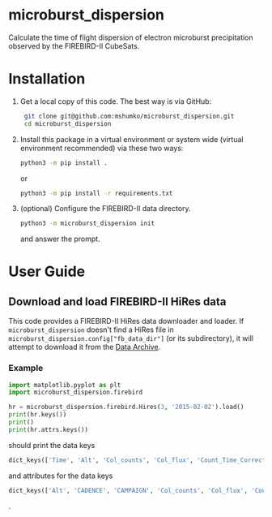 # microburst_dispersion
Calculate the time of flight dispersion of electron microburst precipitation observed by the FIREBIRD-II CubeSats.

# Installation
1. Get a local copy of this code. The best way is via GitHub:
   ```bash
    git clone git@github.com:mshumko/microburst_dispersion.git
    cd microburst_dispersion
   ```
2. Install this package in a virtual environment or system wide (virtual environment recommended) via these two ways: 
   ```bash 
   python3 -m pip install .
   ```
   or
   ```bash 
   python3 -m pip install -r requirements.txt 
   ```

3. (optional) Configure the FIREBIRD-II data directory.
   ```bash 
   python3 -m microburst_dispersion init
   ```
   and answer the prompt.

# User Guide
## Download and load FIREBIRD-II HiRes data
This code provides a FIREBIRD-II HiRes data downloader and loader. If `microburst_dispersion` doesn't find a HiRes file in `microburst_dispersion.config["fb_data_dir"]` (or its subdirectory), it will attempt to download it from the [Data Archive](http://solar.physics.montana.edu/FIREBIRD_II/).

### Example
```python
import matplotlib.pyplot as plt
import microburst_dispersion.firebird

hr = microburst_dispersion.firebird.Hires(3, '2015-02-02').load()  
print(hr.keys())
print()
print(hr.attrs.keys()) 
```

should print the data keys

```python
dict_keys(['Time', 'Alt', 'Col_counts', 'Col_flux', 'Count_Time_Correction', 'Flag', 'Lat', 'Lon', 'Loss_cone_type', 'MLT', 'McIlwainL', 'Sur_counts', 'Sur_flux', 'kp'])
```
and attributes for the data keys
```python
dict_keys(['Alt', 'CADENCE', 'CAMPAIGN', 'Col_counts', 'Col_flux', 'Count_Time_Correction', 'DESCRIPTION', 'Flag', 'Lat', 'Lon', 'Loss_cone_type', 'MISSION', 'MLT', 'McIlwainL', 'SPACECRAFT', 'Sur_counts', 'Sur_flux', 'Time', 'kp'])
```
.